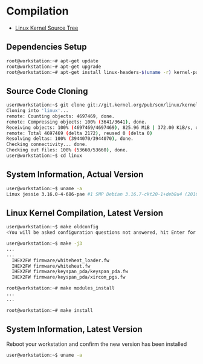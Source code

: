 # Compilation

- [Linux Kernel Source Tree](https://git.kernel.org/cgit/linux/kernel/git/torvalds/linux.git/)

## Dependencies Setup

```sh
root@workstation:~# apt-get update
root@workstation:~# apt-get upgrade
root@workstation:~# apt-get install linux-headers-$(uname -r) kernel-package libncurses5 libncurses5-dev git
```

## Source Code Cloning

```sh
user@workstation:~$ git clone git://git.kernel.org/pub/scm/linux/kernel/git/torvalds/linux.git
Cloning into 'linux'...
remote: Counting objects: 4697469, done.
remote: Compressing objects: 100% (3641/3641), done.
Receiving objects: 100% (4697469/4697469), 825.96 MiB | 372.00 KiB/s, done.
remote: Total 4697469 (delta 2172), reused 0 (delta 0)
Resolving deltas: 100% (3944070/3944070), done.
Checking connectivity... done.
Checking out files: 100% (53660/53660), done.
user@workstation:~$ cd linux
```

## System Information, Actual Version

```sh
user@workstation:~$ uname -a
Linux jessie 3.16.0-4-686-pae #1 SMP Debian 3.16.7-ckt20-1+deb8u4 (2016-02-29) i686 GNU/Linux
```

## Linux Kernel Compilation, Latest Version

```sh
user@workstation:~$ make oldconfig
<You will be asked configuration questions not answered, hit Enter for all of them>
```

```sh
user@workstation:~$ make -j3
...
...
  IHEX2FW firmware/whiteheat_loader.fw
  IHEX2FW firmware/whiteheat.fw
  IHEX2FW firmware/keyspan_pda/keyspan_pda.fw
  IHEX2FW firmware/keyspan_pda/xircom_pgs.fw
```

```sh
root@workstation:~# make modules_install
...
...
```

```sh
root@workstation:~# make install
```

## System Information, Latest Version

Reboot your workstation and confirm the new version has been installed

```sh
user@workstation:~$ uname -a
```